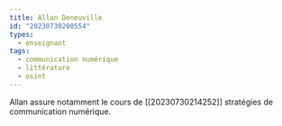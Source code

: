 ```yaml
---
title: Allan Deneuville
id: "20230730200554"
types:
  - enseignant
tags:
  - communication numérique
  - littérature
  - osint
---
```


Allan assure notamment le cours de [[20230730214252]] stratégies de communication numérique. 